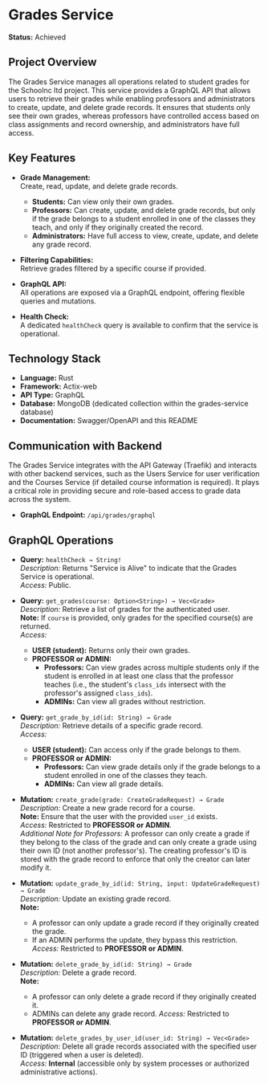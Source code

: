 # Grades Service

**Status:** Achieved

## Project Overview

The Grades Service manages all operations related to student grades for the Schoolnc ltd project. This service provides a GraphQL API that allows users to retrieve their grades while enabling professors and administrators to create, update, and delete grade records. It ensures that students only see their own grades, whereas professors have controlled access based on class assignments and record ownership, and administrators have full access.

## Key Features

- **Grade Management:**  
  Create, read, update, and delete grade records.  
  - **Students:** Can view only their own grades.
  - **Professors:** Can create, update, and delete grade records, but only if the grade belongs to a student enrolled in one of the classes they teach, and only if they originally created the record.
  - **Administrators:** Have full access to view, create, update, and delete any grade record.
  
- **Filtering Capabilities:**  
  Retrieve grades filtered by a specific course if provided.

- **GraphQL API:**  
  All operations are exposed via a GraphQL endpoint, offering flexible queries and mutations.

- **Health Check:**  
  A dedicated `healthCheck` query is available to confirm that the service is operational.

## Technology Stack

- **Language:** Rust  
- **Framework:** Actix-web  
- **API Type:** GraphQL  
- **Database:** MongoDB (dedicated collection within the grades-service database)  
- **Documentation:** Swagger/OpenAPI and this README

## Communication with Backend

The Grades Service integrates with the API Gateway (Traefik) and interacts with other backend services, such as the Users Service for user verification and the Courses Service (if detailed course information is required). It plays a critical role in providing secure and role-based access to grade data across the system.

- **GraphQL Endpoint:** `/api/grades/graphql`

## GraphQL Operations

- **Query:** `healthCheck → String!`  
  _Description:_ Returns "Service is Alive" to indicate that the Grades Service is operational.  
  _Access:_ Public.

- **Query:** `get_grades(course: Option<String>) → Vec<Grade>`  
  _Description:_ Retrieve a list of grades for the authenticated user.  
  **Note:** If `course` is provided, only grades for the specified course(s) are returned.  
  _Access:_  
  - **USER (student):** Returns only their own grades.  
  - **PROFESSOR or ADMIN:**  
    - **Professors:** Can view grades across multiple students only if the student is enrolled in at least one class that the professor teaches (i.e., the student's `class_ids` intersect with the professor's assigned `class_ids`).  
    - **ADMINs:** Can view all grades without restriction.

- **Query:** `get_grade_by_id(id: String) → Grade`  
  _Description:_ Retrieve details of a specific grade record.  
  _Access:_  
  - **USER (student):** Can access only if the grade belongs to them.  
  - **PROFESSOR or ADMIN:**  
    - **Professors:** Can view grade details only if the grade belongs to a student enrolled in one of the classes they teach.  
    - **ADMINs:** Can view all grade details.

- **Mutation:** `create_grade(grade: CreateGradeRequest) → Grade`  
  _Description:_ Create a new grade record for a course.  
  **Note:** Ensure that the user with the provided `user_id` exists.  
  _Access:_ Restricted to **PROFESSOR or ADMIN**.  
  _Additional Note for Professors:_ A professor can only create a grade if they belong to the class of the grade and can only create a grade using their own ID (not another professor's). The creating professor's ID is stored with the grade record to enforce that only the creator can later modify it.

- **Mutation:** `update_grade_by_id(id: String, input: UpdateGradeRequest) → Grade`  
  _Description:_ Update an existing grade record.  
  **Note:**  
  - A professor can only update a grade record if they originally created the grade.  
  - If an ADMIN performs the update, they bypass this restriction.
  _Access:_ Restricted to **PROFESSOR or ADMIN**.

- **Mutation:** `delete_grade_by_id(id: String) → Grade`  
  _Description:_ Delete a grade record.  
  **Note:**  
  - A professor can only delete a grade record if they originally created it.  
  - ADMINs can delete any grade record.
  _Access:_ Restricted to **PROFESSOR or ADMIN**.

- **Mutation:** `delete_grades_by_user_id(user_id: String) → Vec<Grade>`  
  _Description:_ Delete all grade records associated with the specified user ID (triggered when a user is deleted).  
  _Access:_ **Internal** (accessible only by system processes or authorized administrative actions).